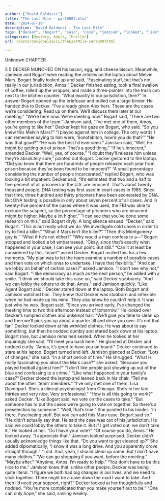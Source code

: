 ```yaml
---

author: ["David Baldacci"]
title: "The Last Mile - part0007.html"
date: "2024-07-19"
description: "David Baldacci - The Last Mile"
tags: ["decker", "bogart", "said", "case", "jamison", "looked", "like", "laptop", "mar", "people", "one", "amos", "knew", "innocent", "asked", "vote", "take", "fascinating", "really", "jurisdiction", "two", "going", "good", "well", "might"]
categories: [Mystery, Adult, Thriller]
url: /posts/davidbaldacci/TheLastMile-part0007html

---
```



Unknown
CHAPTER
5
5
DECKER MUNCHED ON his bacon, egg, and cheese biscuit. Meanwhile, Jamison and Bogart were reading the articles on the laptop about Melvin Mars.
Bogart finally looked up and said, “Fascinating stuff, but that’s not really in our jurisdiction, Amos.”
Decker finished eating, took a final swallow of coffee, rolled up the wrapper, and made a three-pointer into the trash can next to the kitchen counter.
“What exactly is our jurisdiction, then?”
In answer Bogart opened up the briefcase and pulled out a large binder. He handed this to Decker. “I’ve already given Alex hers. These are the cases we’re considering. Read up on them. We’ll discuss them later at our meeting.”
“We’re here now. We’re meeting now.”
Bogart said, “There are two other members of the team.”
Jamison said, “I’ve met one of them, Amos, you’re going to like her.”
Decker kept his gaze on Bogart, who said, “So you knew this Melvin Mars?”
“I played against him in college. The only words I can remember saying to him were, ‘Sonofabitch, how’d you do that?’”
“He was that good?”
“He was the best I’d ever seen.”
Jamison said, “Well, he might be getting out of prison. That’s a good thing,”
“If he’s innocent,” amended Decker.
“Well, yes, of course.”
“I doubt they’ll release him unless they’re absolutely sure,” pointed out Bogart.
Decker gestured to the laptop. “Did you know that there are hundreds of people released each year from prison because they’ve been found to be innocent?”
“A small percentage considering the number of people incarcerated,” replied Bogart, who was looking a bit impatient.
Decker said, “It’s estimated that two and a half to five percent of all prisoners in the U.S. are innocent. That’s about twenty thousand people. DNA testing was first used in court cases in 1985. Since that time, three hundred and thirty prisoners have been exonerated by DNA. But DNA testing is possible in only about seven percent of all cases. And in twenty-five percent of the cases where it was used, the FBI was able to exclude the suspect, so the percentage of prisoners who are innocent might be higher. Maybe a lot higher.”
“I can see that you’ve done some research on this,” said Bogart dryly.
A long silence ensued.
“Decker,” said Bogart. “This is not really what we do. We investigate cold cases in order to try to find a killer.”
“What if Mars isn’t the killer?”
“Then this Montgomery guy is.”
“What if he’s not either?”
“Why would a man confess to a—” Bogart stopped and looked a bit embarrassed. “Okay, since that’s exactly what happened in your case, I can see your point. But still.”
“Can it at least be considered by the…team?” asked Decker.
Bogart mulled this for a few moments. “My plan was to let the team examine a number of possible cases and then vote on which ones to undertake. I have that flexibility.”
“And can we lobby on behalf of certain cases?” asked Jamison.
“I don’t see why not,” said Bogart. “I like democracy as much as the next person,” he added with a smile.
“I think we should take this case on,” said Decker stubbornly.
“And we can lobby the others to do that, Amos,” said Jamison quickly. “Like Agent Bogart said.”
Decker stared down at the laptop. Both Bogart and Jamison watched him.
They knew that Decker was stubborn and inflexible when he had made up his mind. They also knew he couldn’t help it. It was just who he was.
Bogart said, “Since you arrived early, I’ve changed the meeting time to two this afternoon instead of tomorrow.” He looked over Decker’s rumpled clothes and unkempt hair. “We’ll give you time to clean up and then we’ll pick you up about a quarter till and drive you over. It’s not that far.”
Decker looked down at his wrinkled clothes. He was about to say something, but then he nodded dumbly and stared back down at his laptop.
Bogart rose, but Jamison remained seated. When he looked at her inquiringly she said, “I’ll meet you back here.”
He glanced at Decker and nodded curtly. “Amos, it’s good to have you on board.”
Decker continued to stare at his laptop.
Bogart turned and left.
Jamison glanced at Decker. “Lots of changes,” she said. “In a short period of time.”
He shrugged.
“What is really fascinating you about the Mars case?” she asked. “Because you played football against him?”
“I don’t like people just showing up out of the blue and confessing to a crime.”
“Like what happened in your family’s case?”
Decker closed the laptop and leaned back in his chair. “Tell me about the other ‘team’ members.”
“I’ve only met one of them. Lisa Davenport. She’s a clinical psychologist from Chicago. She’s in her late thirties and very nice. Very professional.”
“How is all this going to work?” asked Decker.
“Like Bogart said, we vote on the cases to take.”
“But someone has to put the cases we’re going to vote on together. So there’s a preselection by someone.”
“Well, that’s true.” She pointed to his binder. “In there. Fascinating stuff. But you can add this Mars case. Bogart said so.”
“He didn’t actually say that. He said the case was out of his jurisdiction. He said we could lobby the others to take it. But if I get voted out, we don’t take it.” He looked at her. “Do I have your vote?”
“Of course you do, Amos.”
He looked away. “I appreciate that.”
Jamison looked surprised. Decker didn’t usually acknowledge things like that.
“Do you want to get cleaned up?” She added diplomatically, “I know it was a long drive. And you apparently drove straight through.”
“I did. And, yeah, I should clean up some. But I don’t have many clothes.”
“We can go shopping if you want, before the meeting.”
“Maybe after.”
“Anytime, Amos. I’m ready to help.”
“You don’t have to be this nice to me.”
Jamison knew that, unlike other people, Decker was being quite literal.
“I figure we both had big changes in our lives, and we need to stick together. There might be a case down the road I want to take. And then I’d need your support, right?”
Decker looked at her thoughtfully and nodded. “You’re more complicated than you make yourself out to be.”
“One can only hope,” she said, smiling weakly.
